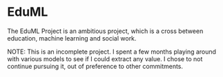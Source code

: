 # EduML
The EduML Project is an ambitious project, which is a cross between education, machine learning and social work.

NOTE: This is an incomplete project. I spent a few months playing around with various models to see if I could extract any value. I chose to not continue pursuing it, out of preference to other commitments.
